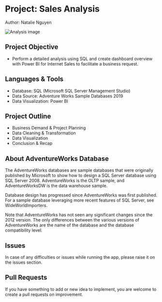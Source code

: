 # Project: Sales Analysis 

Author: Natalie Nguyen

<img src="https://media.geeksforgeeks.org/wp-content/cdn-uploads/20200908122744/Different-Sources-of-Data-for-Data-Analysis.png" alt="Analysis image" />

## Project Objective

* Perform a detailed analysis using SQL and create dashboard overview with Power BI for Internet Sales to facilitate a business request. 

## Languages & Tools

* Database: SQL (Microsoft SQL Server Management Studio)
* Data Source: Adventure Works Sample Databases 2019
* Data Visualization: Power BI

## Project Outline

* Business Demand & Project Planning
* Data Cleaning & Transformation
* Data Visualization
* Conclusion & Recap

## About AdventureWorks Database

The AdventureWorks databases are sample databases that were originally published by Microsoft to show how to design a SQL Server database using SQL Server 2008. AdventureWorks is the OLTP sample, and AdventureWorksDW is the data warehouse sample.

Database design has progressed since AdventureWorks was first published. For a sample database leveraging more recent features of SQL Server, see WideWorldImporters.

Note that AdventureWorks has not seen any significant changes since the 2012 version. The only differences between the various versions of AdventureWorks are the name of the database and the database compatibility level. 

## Issues 

In case of any difficulties or issues while running the app, please raise it on the issues section. 

## Pull Requests

If you have something to add or new idea to implement, you are welcome to create a pull requests on improvement.

